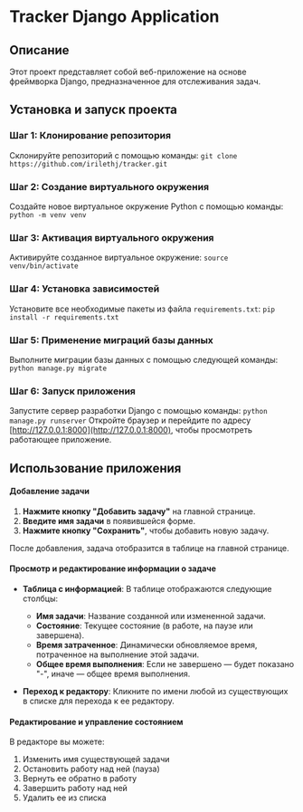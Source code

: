 
# Tracker Django Application

## Описание

Этот проект представляет собой веб-приложение на основе фреймворка Django, предназначенное для отслеживания задач.

## Установка и запуск проекта
### Шаг 1: Клонирование репозитория
Склонируйте репозиторий с помощью команды: `git clone https://github.com/irilethj/tracker.git`
### Шаг 2: Создание виртуального окружения
Создайте новое виртуальное окружение Python с помощью команды: `python -m venv venv`
### Шаг 3: Активация виртуального окружения
Активируйте созданное виртуальное окружение: `source venv/bin/activate`
### Шаг 4: Установка зависимостей
Установите все необходимые пакеты из файла `requirements.txt`: `pip install -r requirements.txt`
### Шаг 5: Применение миграций базы данных
Выполните миграции базы данных с помощью следующей команды: `python manage.py migrate`
### Шаг 6: Запуск приложения
Запустите сервер разработки Django с помощью команды: `python manage.py runserver`
Откройте браузер и перейдите по адресу [http://127.0.0.1:8000](http://127.0.0.1:8000), чтобы просмотреть работающее приложение.


## Использование приложения

#### Добавление задачи

1. **Нажмите кнопку "Добавить задачу"** на главной странице.
2. **Введите имя задачи** в появившейся форме.
3. **Нажмите кнопку "Сохранить"**, чтобы добавить новую задачу.

После добавления, задача отобразится в таблице на главной странице.

#### Просмотр и редактирование информации о задаче

- **Таблица с информацией**: В таблице отображаются следующие столбцы:
    - **Имя задачи**: Название созданной или измененной задачи.
    - **Состояние**: Текущее состояние (в работе, на паузе или завершена).
    - **Время затраченное**: Динамически обновляемое время, потраченное на выполнение этой задачи.
    - **Общее время выполнения**: Если не завершено — будет показано "-", иначе — общее время выполнения.

- **Переход к редактору**:
    Кликните по имени любой из существующих в списке для перехода к ее редактору.

#### Редактирование и управление состоянием 

В редакторе вы можете:
    
1. Изменить имя существующей задачи  
2. Остановить работу над ней (пауза)  
3. Вернуть ее обратно в работу  
4. Завершить работу над ней  
5. Удалить ее из списка  
